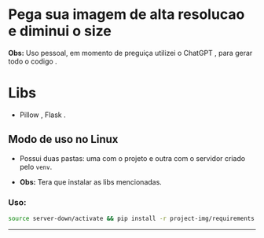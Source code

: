 # Pega sua imagem de alta resolucao e diminui o size

**Obs:** Uso pessoal, em momento de preguiça utilizei o ChatGPT , para gerar todo o codigo .

# Libs
- Pillow , Flask .

## Modo de uso no Linux
- Possui duas pastas: uma com o projeto e outra com o servidor criado pelo `venv`.
  
- **Obs:** Tera que instalar as libs mencionadas.
  
### Uso:

```bash
source server-down/activate && pip install -r project-img/requirements.txt && python project-img/app.py
```

---
